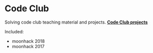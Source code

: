 # Code Club
Solving code club teaching material and projects.
[**Code Club projects**](https://codeclubprojects.org)

Included:
* moonhack 2018
* moonhack 2017
